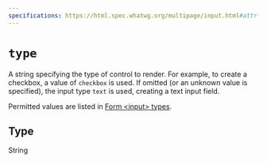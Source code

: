 ```yaml
---
specifications: https://html.spec.whatwg.org/multipage/input.html#attr-input-type
---
```

# `type`

A string specifying the type of control to render. For example, to create a checkbox, a value of `checkbox` is used. If omitted (or an unknown value is specified), the input type `text` is used, creating a text input field.

Permitted values are listed in [Form &lt;input> types](#Form_<input>_types).

## Type

String
